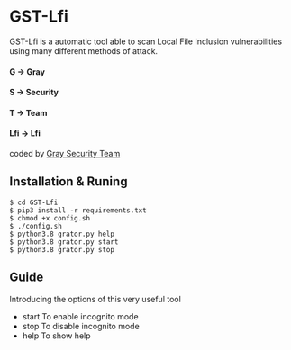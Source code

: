 # GST-Lfi

GST-Lfi is a  automatic tool able to scan  Local File Inclusion vulnerabilities using many different methods of attack.
#### G -> Gray
#### S -> Security
#### T -> Team
#### Lfi -> Lfi
coded by [Gray Security Team](https://T.me/S3CURITY_GRAY)









## Installation & Runing
``` 
$ cd GST-Lfi 
$ pip3 install -r requirements.txt
$ chmod +x config.sh
$ ./config.sh
$ python3.8 grator.py help
$ python3.8 grator.py start
$ python3.8 grator.py stop
``` 
## Guide 

Introducing the options of this very useful tool

* start To enable incognito mode 
* stop To disable incognito mode
* help To show help

